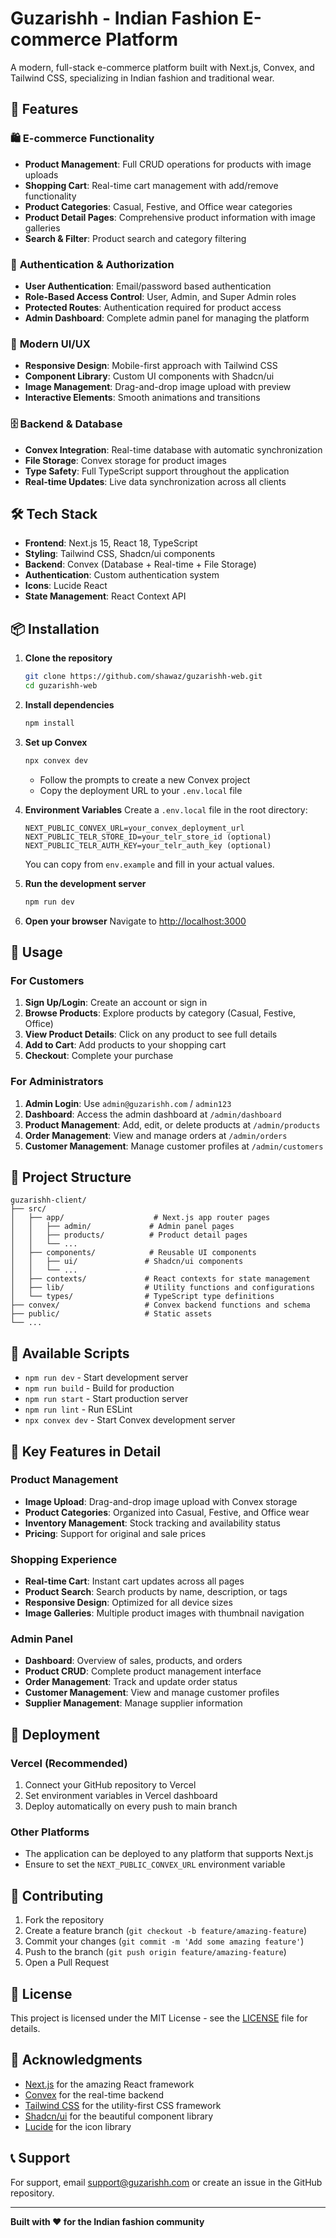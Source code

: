 # Guzarishh - Indian Fashion E-commerce Platform

A modern, full-stack e-commerce platform built with Next.js, Convex, and Tailwind CSS, specializing in Indian fashion and traditional wear.

## 🚀 Features

### 🛍️ **E-commerce Functionality**
- **Product Management**: Full CRUD operations for products with image uploads
- **Shopping Cart**: Real-time cart management with add/remove functionality
- **Product Categories**: Casual, Festive, and Office wear categories
- **Product Detail Pages**: Comprehensive product information with image galleries
- **Search & Filter**: Product search and category filtering

### 🔐 **Authentication & Authorization**
- **User Authentication**: Email/password based authentication
- **Role-Based Access Control**: User, Admin, and Super Admin roles
- **Protected Routes**: Authentication required for product access
- **Admin Dashboard**: Complete admin panel for managing the platform

### 🎨 **Modern UI/UX**
- **Responsive Design**: Mobile-first approach with Tailwind CSS
- **Component Library**: Custom UI components with Shadcn/ui
- **Image Management**: Drag-and-drop image upload with preview
- **Interactive Elements**: Smooth animations and transitions

### 🗄️ **Backend & Database**
- **Convex Integration**: Real-time database with automatic synchronization
- **File Storage**: Convex storage for product images
- **Type Safety**: Full TypeScript support throughout the application
- **Real-time Updates**: Live data synchronization across all clients

## 🛠️ **Tech Stack**

- **Frontend**: Next.js 15, React 18, TypeScript
- **Styling**: Tailwind CSS, Shadcn/ui components
- **Backend**: Convex (Database + Real-time + File Storage)
- **Authentication**: Custom authentication system
- **Icons**: Lucide React
- **State Management**: React Context API

## 📦 **Installation**

1. **Clone the repository**
   ```bash
   git clone https://github.com/shawaz/guzarishh-web.git
   cd guzarishh-web
   ```

2. **Install dependencies**
   ```bash
   npm install
   ```

3. **Set up Convex**
   ```bash
   npx convex dev
   ```
   - Follow the prompts to create a new Convex project
   - Copy the deployment URL to your `.env.local` file

4. **Environment Variables**
   Create a `.env.local` file in the root directory:
   ```env
   NEXT_PUBLIC_CONVEX_URL=your_convex_deployment_url
   NEXT_PUBLIC_TELR_STORE_ID=your_telr_store_id (optional)
   NEXT_PUBLIC_TELR_AUTH_KEY=your_telr_auth_key (optional)
   ```
   
   You can copy from `env.example` and fill in your actual values.

5. **Run the development server**
   ```bash
   npm run dev
   ```

6. **Open your browser**
   Navigate to [http://localhost:3000](http://localhost:3000)

## 🎯 **Usage**

### **For Customers**
1. **Sign Up/Login**: Create an account or sign in
2. **Browse Products**: Explore products by category (Casual, Festive, Office)
3. **View Product Details**: Click on any product to see full details
4. **Add to Cart**: Add products to your shopping cart
5. **Checkout**: Complete your purchase

### **For Administrators**
1. **Admin Login**: Use `admin@guzarishh.com` / `admin123`
2. **Dashboard**: Access the admin dashboard at `/admin/dashboard`
3. **Product Management**: Add, edit, or delete products at `/admin/products`
4. **Order Management**: View and manage orders at `/admin/orders`
5. **Customer Management**: Manage customer profiles at `/admin/customers`

## 📁 **Project Structure**

```
guzarishh-client/
├── src/
│   ├── app/                    # Next.js app router pages
│   │   ├── admin/             # Admin panel pages
│   │   ├── products/          # Product detail pages
│   │   └── ...
│   ├── components/            # Reusable UI components
│   │   ├── ui/               # Shadcn/ui components
│   │   └── ...
│   ├── contexts/             # React contexts for state management
│   ├── lib/                  # Utility functions and configurations
│   └── types/                # TypeScript type definitions
├── convex/                   # Convex backend functions and schema
├── public/                   # Static assets
└── ...
```

## 🔧 **Available Scripts**

- `npm run dev` - Start development server
- `npm run build` - Build for production
- `npm run start` - Start production server
- `npm run lint` - Run ESLint
- `npx convex dev` - Start Convex development server

## 🌟 **Key Features in Detail**

### **Product Management**
- **Image Upload**: Drag-and-drop image upload with Convex storage
- **Product Categories**: Organized into Casual, Festive, and Office wear
- **Inventory Management**: Stock tracking and availability status
- **Pricing**: Support for original and sale prices

### **Shopping Experience**
- **Real-time Cart**: Instant cart updates across all pages
- **Product Search**: Search products by name, description, or tags
- **Responsive Design**: Optimized for all device sizes
- **Image Galleries**: Multiple product images with thumbnail navigation

### **Admin Panel**
- **Dashboard**: Overview of sales, products, and orders
- **Product CRUD**: Complete product management interface
- **Order Management**: Track and update order status
- **Customer Management**: View and manage customer profiles
- **Supplier Management**: Manage supplier information

## 🚀 **Deployment**

### **Vercel (Recommended)**
1. Connect your GitHub repository to Vercel
2. Set environment variables in Vercel dashboard
3. Deploy automatically on every push to main branch

### **Other Platforms**
- The application can be deployed to any platform that supports Next.js
- Ensure to set the `NEXT_PUBLIC_CONVEX_URL` environment variable

## 🤝 **Contributing**

1. Fork the repository
2. Create a feature branch (`git checkout -b feature/amazing-feature`)
3. Commit your changes (`git commit -m 'Add some amazing feature'`)
4. Push to the branch (`git push origin feature/amazing-feature`)
5. Open a Pull Request

## 📝 **License**

This project is licensed under the MIT License - see the [LICENSE](LICENSE) file for details.

## 🙏 **Acknowledgments**

- [Next.js](https://nextjs.org/) for the amazing React framework
- [Convex](https://convex.dev/) for the real-time backend
- [Tailwind CSS](https://tailwindcss.com/) for the utility-first CSS framework
- [Shadcn/ui](https://ui.shadcn.com/) for the beautiful component library
- [Lucide](https://lucide.dev/) for the icon library

## 📞 **Support**

For support, email support@guzarishh.com or create an issue in the GitHub repository.

---

**Built with ❤️ for the Indian fashion community**
